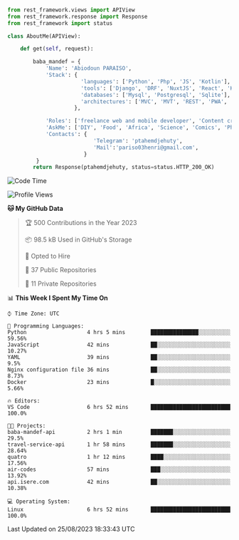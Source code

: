 ###
```python
from rest_framework.views import APIView
from rest_framework.response import Response
from rest_framework import status

class AboutMe(APIView):

    def get(self, request):

        baba_mandef = {
            'Name': 'Abiodoun PARAISO',
            'Stack': {
                       'languages': ['Python', 'Php', 'JS', 'Kotlin'],
                       'tools': ['Django', 'DRF', 'NuxtJS', 'React', 'Kotlin', 'Electron'],
                       'databases': ['Mysql', 'Postgresql', 'Sqlite'],
                       'architectures': ['MVC', 'MVT', 'REST', 'PWA', 'SPA', 'MicroServices']
                     },

            'Roles': ['freelance web and mobile developer', 'Content creator', 'Teacher', 'Mentor'],
            'AskMe': ['DIY', 'Food', 'Africa', 'Science', 'Comics', 'Photography', 'Tech', 'Programming'],
            'Contacts': {
                           'Telegram': 'ptahemdjehuty',
                           'Mail':'pariso03henri@gmail.com',
                        }
         }
        return Response(ptahemdjehuty, status=status.HTTP_200_OK)

```                    

<!--START_SECTION:waka-->
![Code Time](http://img.shields.io/badge/Code%20Time-751%20hrs%2035%20mins-blue)

![Profile Views](http://img.shields.io/badge/Profile%20Views-0-blue)

**🐱 My GitHub Data** 

> 🏆 500 Contributions in the Year 2023
 > 
> 📦 98.5 kB Used in GitHub's Storage 
 > 
> 💼 Opted to Hire
 > 
> 📜 37 Public Repositories 
 > 
> 🔑 11 Private Repositories  
 > 
📊 **This Week I Spent My Time On** 

```text
⌚︎ Time Zone: UTC

💬 Programming Languages: 
Python                   4 hrs 5 mins        ███████████████░░░░░░░░░░   59.56% 
JavaScript               42 mins             ██░░░░░░░░░░░░░░░░░░░░░░░   10.27% 
YAML                     39 mins             ██░░░░░░░░░░░░░░░░░░░░░░░   9.5% 
Nginx configuration file 36 mins             ██░░░░░░░░░░░░░░░░░░░░░░░   8.73% 
Docker                   23 mins             █░░░░░░░░░░░░░░░░░░░░░░░░   5.66%

🔥 Editors: 
VS Code                  6 hrs 52 mins       █████████████████████████   100.0%

🐱‍💻 Projects: 
baba-mandef-api          2 hrs 1 min         ███████░░░░░░░░░░░░░░░░░░   29.5% 
travel-service-api       1 hr 58 mins        ███████░░░░░░░░░░░░░░░░░░   28.64% 
quatro                   1 hr 12 mins        ████░░░░░░░░░░░░░░░░░░░░░   17.56% 
air-codes                57 mins             ███░░░░░░░░░░░░░░░░░░░░░░   13.92% 
api.isere.com            42 mins             ██░░░░░░░░░░░░░░░░░░░░░░░   10.38%

💻 Operating System: 
Linux                    6 hrs 52 mins       █████████████████████████   100.0%

```


 Last Updated on 25/08/2023 18:33:43 UTC
<!--END_SECTION:waka-->
